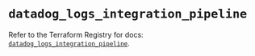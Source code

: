 # `datadog_logs_integration_pipeline`

Refer to the Terraform Registry for docs: [`datadog_logs_integration_pipeline`](https://registry.terraform.io/providers/datadog/datadog/3.43.1/docs/resources/logs_integration_pipeline).
